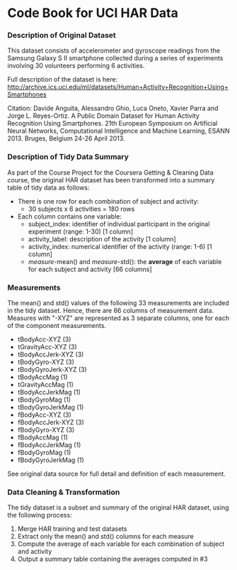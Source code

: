 # Code Book for UCI HAR Data

### Description of Original Dataset
This dataset consists of accelerometer and gyroscope readings from the Samsung Galaxy S II smartphone collected during a series of experiments involving 30 volunteers performing 6 activities.

Full description of the dataset is here: http://archive.ics.uci.edu/ml/datasets/Human+Activity+Recognition+Using+Smartphones

Citation:
Davide Anguita, Alessandro Ghio, Luca Oneto, Xavier Parra and Jorge L. Reyes-Ortiz. A Public Domain Dataset for Human Activity Recognition Using Smartphones. 21th European Symposium on Artificial Neural Networks, Computational Intelligence and Machine Learning, ESANN 2013. Bruges, Belgium 24-26 April 2013.

### Description of Tidy Data Summary
As part of the Course Project for the Coursera Getting & Cleaning Data course, the original HAR dataset has been transformed into a summary table of tidy data as follows:

* There is one row for each combination of subject and activity:
  * 30 subjects x 6 activities  = 180 rows
* Each column contains one variable:
  * subject_index: identifier of individual participant in the original experiment (range: 1-30) [1 column]
  * activity_label: description of the activity [1 column]
  * activity_index: numerical identifier of the activity (range: 1-6) [1 column]
  * *measure*-mean() and *measure*-std(): the **average** of each variable for each subject and activity [66 columns]

### Measurements
The mean() and std() values of the following 33 measurements are included in the tidy dataset. Hence, there are 66 columns of measurement data. Measures with "-XYZ" are represented as 3 separate columns, one for each of the component measurements.

- tBodyAcc-XYZ (3)
- tGravityAcc-XYZ (3)
- tBodyAccJerk-XYZ (3)
- tBodyGyro-XYZ (3)
- tBodyGyroJerk-XYZ (3)
- tBodyAccMag (1)
- tGravityAccMag (1)
- tBodyAccJerkMag (1)
- tBodyGyroMag (1)
- tBodyGyroJerkMag (1)
- fBodyAcc-XYZ (3)
- fBodyAccJerk-XYZ (3)
- fBodyGyro-XYZ (3)
- fBodyAccMag (1)
- fBodyAccJerkMag (1)
- fBodyGyroMag (1)
- fBodyGyroJerkMag (1)

See original data source for full detail and definition of each measurement. 

### Data Cleaning & Transformation
The tidy dataset is a subset and summary of the original HAR dataset, using the following process:

1. Merge HAR training and test datasets
2. Extract only the mean() and std() columns for each measure
3. Compute the average of each variable for each combination of subject and activity
4. Output a summary table containing the averages computed in #3
